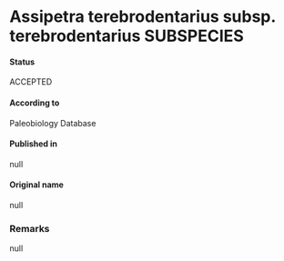 Assipetra terebrodentarius subsp. terebrodentarius SUBSPECIES
=======

#### Status
ACCEPTED

#### According to
Paleobiology Database

#### Published in
null

#### Original name
null

### Remarks
null